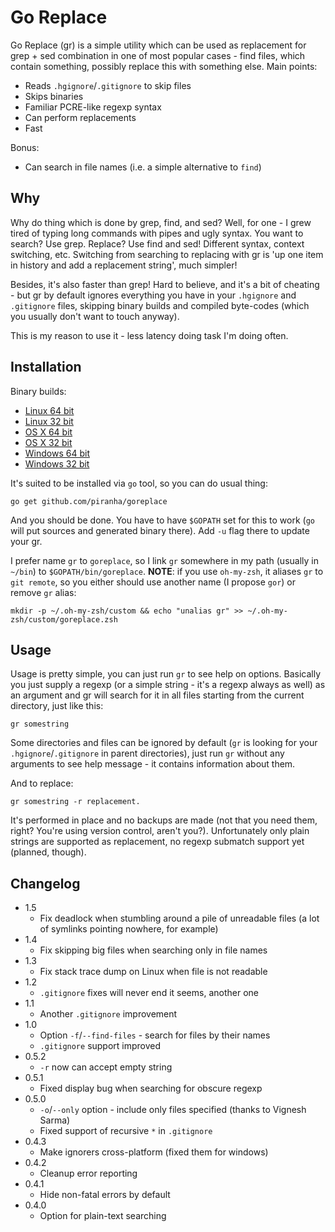 # Go Replace

Go Replace (gr) is a simple utility which can be used as replacement for grep +
sed combination in one of most popular cases - find files, which contain
something, possibly replace this with something else. Main points:

 - Reads `.hgignore`/`.gitignore` to skip files
 - Skips binaries
 - Familiar PCRE-like regexp syntax
 - Can perform replacements
 - Fast

Bonus:

 - Can search in file names (i.e. a simple alternative to `find`)

## Why

Why do thing which is done by grep, find, and sed? Well, for one - I grew tired
of typing long commands with pipes and ugly syntax. You want to search? Use
grep. Replace? Use find and sed! Different syntax, context switching,
etc. Switching from searching to replacing with gr is 'up one item in
history and add a replacement string', much simpler!

Besides, it's also faster than grep! Hard to believe, and it's a bit of cheating -
but gr by default ignores everything you have in your `.hgignore` and
`.gitignore` files, skipping binary builds and compiled byte-codes (which you
usually don't want to touch anyway).

This is my reason to use it - less latency doing task I'm doing often.

## Installation

Binary builds:

 - [Linux 64 bit](http://solovyov.net/files/gr-64-linux)
 - [Linux 32 bit](http://solovyov.net/files/gr-32-linux)
 - [OS X 64 bit](http://solovyov.net/files/gr-64-osx)
 - [OS X 32 bit](http://solovyov.net/files/gr-32-osx)
 - [Windows 64 bit](http://solovyov.net/files/gr-64-win.exe)
 - [Windows 32 bit](http://solovyov.net/files/gr-32-win.exe)

It's suited to be installed via `go` tool, so you can do usual thing:

    go get github.com/piranha/goreplace

And you should be done. You have to have `$GOPATH` set for this to work (`go`
will put sources and generated binary there). Add `-u` flag there to update your
gr.

I prefer name `gr` to `goreplace`, so I link `gr` somewhere in my path (usually
in `~/bin`) to `$GOPATH/bin/goreplace`. **NOTE**: if you use `oh-my-zsh`, it
aliases `gr` to `git remote`, so you either should use another name (I propose
`gor`) or remove `gr` alias:

```
mkdir -p ~/.oh-my-zsh/custom && echo "unalias gr" >> ~/.oh-my-zsh/custom/goreplace.zsh
```

## Usage

Usage is pretty simple, you can just run `gr` to see help on options. Basically
you just supply a regexp (or a simple string - it's a regexp always as well) as
an argument and gr will search for it in all files starting from the
current directory, just like this:

    gr somestring

Some directories and files can be ignored by default (`gr` is looking for your
`.hgignore`/`.gitignore` in parent directories), just run `gr` without any
arguments to see help message - it contains information about them.

And to replace:

    gr somestring -r replacement.

It's performed in place and no backups are made (not that you need them, right?
You're using version control, aren't you?). Unfortunately only plain strings are
supported as replacement, no regexp submatch support yet (planned, though).

## Changelog

 - 1.5
   - Fix deadlock when stumbling around a pile of unreadable files (a lot of
     symlinks pointing nowhere, for example)
 - 1.4
   - Fix skipping big files when searching only in file names
 - 1.3
   - Fix stack trace dump on Linux when file is not readable
 - 1.2
   - `.gitignore` fixes will never end it seems, another one
 - 1.1
   - Another `.gitignore` improvement
 - 1.0
   - Option `-f`/`--find-files` - search for files by their names
   - `.gitignore` support improved
 - 0.5.2
   - `-r` now can accept empty string
 - 0.5.1
   - Fixed display bug when searching for obscure regexp
 - 0.5.0
   - `-o`/`--only` option  - include only files specified (thanks to Vignesh
     Sarma)
   - Fixed support of recursive `*` in `.gitignore`
 - 0.4.3
   - Make ignorers cross-platform (fixed them for windows)
 - 0.4.2
   - Cleanup error reporting
 - 0.4.1
   - Hide non-fatal errors by default
 - 0.4.0
   - Option for plain-text searching
